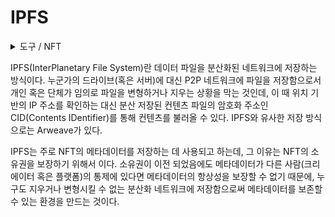 # IPFS

<details>

<summary>도구 / NFT</summary>



</details>

IPFS(InterPlanetary File System)란 데이터 파일을 분산화된 네트워크에 저장하는 방식이다. 누군가의 드라이브(혹은 서버)에 대신 P2P 네트워크에 파일을 저장함으로서 개인 혹은 단체가 임의로 파일을 변형하거나 지우는 상황을 막는 것인데, 이 때 위치 기반의 IP 주소를 확인하는 대신 분산 저장된 컨텐츠 파일의 암호화 주소인 CID(Contents IDentifier)를 통해 컨텐츠를 불러올 수 있다. IPFS와 유사한 저장 방식으로는 Arweave가 있다.

IPFS는 주로 NFT의 메타데이터를 저장하는 데 사용되고 하는데, 그 이유는 NFT의 소유권을 보장하기 위해서 이다. 소유권이 이전 되었음에도 메타데이터가 다른 사람(크리에이터 혹은 플랫폼)의 통제에 있다면 메타데이터의 항상성을 보장할 수 없기 때문에, 누구도 지우거나 변형시킬 수 없는 분산화 네트워크에 저장함으로써 메타데이터를 보존할 수 있는 환경을 만드는 것이다.
